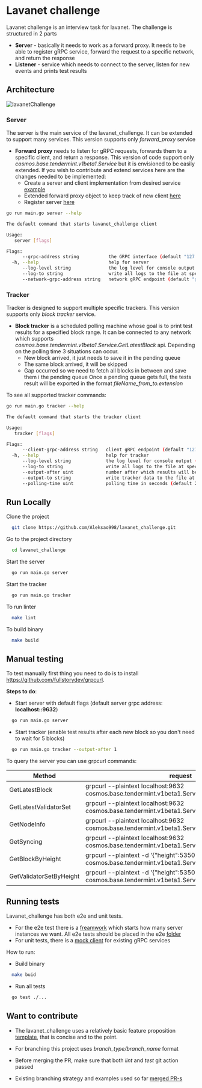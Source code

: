 # Lavanet challenge

Lavanet challenge is an interview task for lavanet. The challenge is structured in 2 parts

* **Server** - basically it needs to work as a forward proxy. It needs to be able to register gRPC service, forward the request to a specific network, and return the response
* **Listener** - service which needs to connect to the server, listen for new events and prints test results


## Architecture
![lavanetChallenge](https://user-images.githubusercontent.com/42786413/193462380-9d5f3da4-3fbf-4643-8508-09a890ed4245.png)

### Server

The server is the main service of the lavanet_challenge. It can be extended to support many services. This version supports only *forward_proxy* service

- **Forward proxy** needs to listen for gRPC requests, forwards them to a specific client, and return a response. This version of code support only *cosmos.base.tendermint.v1beta1.Service* but it is envisioned to be easily extended.
  If you wish to contribute and extend services here are the changes needed to be implemented:
  - Create a server and client implementation from desired service [example](https://github.com/Aleksao998/lavanet_challenge/tree/develop/services/tendermintv1beta1)
  - Extended forward proxy object to keep track of new client [here](https://github.com/Aleksao998/lavanet_challenge/blob/develop/proxy/forwardProxy.go#L31)
  - Register server [here](https://github.com/Aleksao998/lavanet_challenge/blob/develop/proxy/forwardProxy.go#L62)

```bash
go run main.go server --help
```
```bash
The default command that starts lavanet_challenge client

Usage:
   server [flags]

Flags:
      --grpc-address string           the GRPC interface (default "127.0.0.1:9632")
  -h, --help                          help for server
      --log-level string              the log level for console output (default "INFO")
      --log-to string                 write all logs to the file at specified location instead of writing them to console
      --network-grpc-address string   network gRPC endpoint (default "grpc.osmosis.zone:9090")

```

### Tracker

Tracker is designed to support multiple specific trackers. This version supports only *block tracker* service. 

- **Block tracker** is a scheduled polling machine whose goal is to print test results for a specified block range. It can be connected to any network which supports *cosmos.base.tendermint.v1beta1.Service.GetLatestBlock* api. Depending on the polling time 3 situations can occur.
  - New block arrived, it just needs to save it in the pending queue
  - The same block arrived, it will be skipped
  - Gap occurred so we need to fetch all blocks in between and save them i the pending queue
  Once a pending queue gets full, the tests result will be exported in the format *fileName_from_to.extension*

To see all supported tracker commands:

```bash
go run main.go tracker --help
```
```bash
The default command that starts the tracker client

Usage:
   tracker [flags]

Flags:
      --client-grpc-address string   client gRPC endpoint (default "127.0.0.1:9632")
  -h, --help                         help for tracker
      --log-level string             the log level for console output (default "INFO")
      --log-to string                write all logs to the file at specified location instead of writing them to console
      --output-after uint            number after which results will be generated (default 5)
      --output-to string             write tracker data to the file at specified location (default "test_results.txt")
      --polling-time uint            polling time in seconds (default 2)
```

## Run Locally

Clone the project

```bash
  git clone https://github.com/Aleksao998/lavanet_challenge.git
```

Go to the project directory

```bash
  cd lavanet_challenge
```

Start the server

```bash
  go run main.go server
```

Start the tracker

```bash
  go run main.go tracker
```

To run linter

```bash
  make lint
```

To build binary

```bash
  make build
```

## Manual testing

To test manually first thing you need to do is to install https://github.com/fullstorydev/grpcurl.

**Steps to do**:

* Start server with default flags (default server grpc address: **localhost::9632**)
```bash
  go run main.go server
```
* Start tracker (enable test results after each new block so you don't need to wait for 5 blocks)
```bash
  go run main.go tracker --output-after 1
```

To query the server you can use grpcurl commands:

Method | request | 
--- | --- | 
GetLatestBlock | grpcurl --plaintext localhost:9632 cosmos.base.tendermint.v1beta1.Service.GetLatestBlock |
GetLatestValidatorSet | grpcurl --plaintext localhost:9632 cosmos.base.tendermint.v1beta1.Service.GetLatestValidatorSet |
GetNodeInfo | grpcurl --plaintext localhost:9632 cosmos.base.tendermint.v1beta1.Service.GetNodeInfo |
GetSyncing | grpcurl --plaintext localhost:9632 cosmos.base.tendermint.v1beta1.Service.GetSyncing |
GetBlockByHeight | grpcurl --plaintext -d '{"height":5350708}' localhost:9632 cosmos.base.tendermint.v1beta1.Service.GetBlockByHeight  |
GetValidatorSetByHeight | grpcurl --plaintext -d '{"height":5350708}' localhost:9632 cosmos.base.tendermint.v1beta1.Service.GetValidatorSetByHeight 

## Running tests

Lavanet_challenge has both e2e and unit tests. 

- For the e2e test there is a [freamwork](https://github.com/Aleksao998/lavanet_challenge/tree/develop/e2e/framework) which starts how many server instances we want. All e2e tests should be placed in the e2e [folder](https://github.com/Aleksao998/lavanet_challenge/tree/develop/e2e)
- For unit tests, there is a [mock client](https://github.com/Aleksao998/lavanet_challenge/blob/develop/services/tendermintv1beta1/mock_client.go) for existing gRPC services

How to run:

- Build binary
```bash
  make buid
```
- Run all tests
```bash
  go test ./...
```

## Want to contribute

- The lavanet_challenge uses a relatively basic feature proposition [template](https://github.com/Aleksao998/lavanet_challenge/blob/develop/.github/pull_request_template.md), that is concise and to the point.

- For branching this project uses *branch_type/branch_name* format

- Before merging the PR, make sure that both *lint* and *test* git action passed

- Existing branching strategy and examples used so far [merged PR-s](https://github.com/Aleksao998/lavanet_challenge/pulls?q=is%3Apr+is%3Aclosed)


